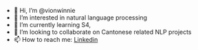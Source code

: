 - 👋 Hi, I’m @vionwinnie
- 👀 I’m interested in natural language processing
- 🌱 I’m currently learning S4, 
- 💞️ I’m looking to collaborate on Cantonese related NLP projects
- 📫 How to reach me: [Linkedin](https://www.linkedin.com/in/winnieyeung)

<!---
vionwinnie/vionwinnie is a ✨ special ✨ repository because its `README.md` (this file) appears on your GitHub profile.
You can click the Preview link to take a look at your changes.
--->

